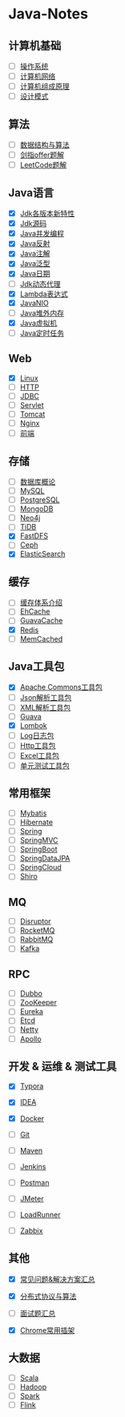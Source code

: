 # Java-Notes

## 计算机基础

- [ ] [操作系统](https://github.com/Rocks526/Java-Notes/blob/master/docs/cs/操作系统.md)
- [ ] [计算机网络](https://github.com/Rocks526/Java-Notes/blob/master/docs/cs/计算机网络.md)
- [ ] [计算机组成原理](https://github.com/Rocks526/Java-Notes/blob/master/docs/cs/计算机组成原理.md)
- [ ] [设计模式](https://github.com/Rocks526/Java-Notes/blob/master/docs/cs/设计模式.md)

## 算法

- [ ] [数据结构与算法](https://github.com/Rocks526/Java-Notes/blob/master/docs/算法/数据结构与算法.md)
- [ ] [剑指offer题解](https://github.com/Rocks526/Java-Notes/blob/master/docs/算法/剑指offer题解.md)
- [ ] [LeetCode题解](https://github.com/Rocks526/Java-Notes/blob/master/docs/算法/LeetCode题解.md)

## Java语言

- [x] [Jdk各版本新特性](https://github.com/Rocks526/Java-Notes/blob/master/docs/Java/Jdk各版本新特性.md)
- [x] [Jdk源码](https://github.com/Rocks526/Jdk8-Notes)
- [x] [Java并发编程](https://github.com/Rocks526/Java-Notes/blob/master/docs/Java/Java并发编程.md)
- [x] [Java反射](https://github.com/Rocks526/Java-Notes/blob/master/docs/Java/Java反射.md)
- [x] [Java注解](https://github.com/Rocks526/Java-Notes/blob/master/docs/Java/Java注解.md)
- [x] [Java泛型](https://github.com/Rocks526/Java-Notes/blob/master/docs/Java/Java泛型.md)
- [x] [Java日期](https://github.com/Rocks526/Java-Notes/blob/master/docs/Java/Java日期.md)
- [ ] [Jdk动态代理](https://github.com/Rocks526/Java-Notes/blob/master/docs/Java/Jdk动态代理.md)
- [x] [Lambda表达式](https://github.com/Rocks526/Java-Notes/blob/master/docs/Java/Lambda.md)
- [x] [JavaNIO](https://github.com/Rocks526/Java-Notes/blob/master/docs/Java/JavaNIO.md)
- [ ] [Java堆外内存](https://github.com/Rocks526/Java-Notes/blob/master/docs/Java/Java堆外内存.md)
- [x] [Java虚拟机](https://github.com/Rocks526/Java-Notes/blob/master/docs/Java/Java虚拟机.md)
- [ ] [Java定时任务](https://github.com/Rocks526/Java-Notes/blob/master/docs/Java/Java定时任务.md)

## Web

- [x] [Linux](https://github.com/Rocks526/Java-Notes/blob/master/docs/web/Linux.md)
- [ ] [HTTP](https://github.com/Rocks526/Java-Notes/blob/master/docs/web/HTTP.md)
- [ ] [JDBC](https://github.com/Rocks526/Java-Notes/blob/master/docs/web/JDBC.md)
- [ ] [Servlet](https://github.com/Rocks526/Java-Notes/blob/master/docs/web/Servlet.md)
- [ ] [Tomcat](https://github.com/Rocks526/Java-Notes/blob/master/docs/web/Tomcat.md)
- [ ] [Nginx](https://github.com/Rocks526/Java-Notes/blob/master/docs/web/Nginx.md)
- [ ] [前端](https://github.com/Rocks526/Java-Notes/blob/master/docs/web/前端.md)

## 存储

- [ ] [数据库概论](https://github.com/Rocks526/Java-Notes/blob/master/docs/存储/数据库概论.md)
- [ ] [MySQL](https://github.com/Rocks526/Java-Notes/blob/master/docs/存储/MySQL.md)
- [ ] [PostgreSQL](https://github.com/Rocks526/Java-Notes/blob/master/docs/存储/PostgreSQL.md)
- [ ] [MongoDB](https://github.com/Rocks526/Java-Notes/blob/master/docs/存储/MongoDB.md)
- [ ] [Neo4j](https://github.com/Rocks526/Java-Notes/blob/master/docs/存储/Neo4j.md)
- [ ] [TiDB](https://github.com/Rocks526/Java-Notes/blob/master/docs/存储/TiDB.md)
- [x] [FastDFS](https://github.com/Rocks526/Java-Notes/blob/master/docs/存储/FastDFS.md)
- [ ] [Ceph](https://github.com/Rocks526/Java-Notes/blob/master/docs/存储/Ceph.md)
- [x] [ElasticSearch](https://github.com/Rocks526/Java-Notes/blob/master/docs/存储/ElasticSearch.md)

## 缓存

- [ ] [缓存体系介绍](https://github.com/Rocks526/Java-Notes/blob/master/docs/缓存/缓存体系介绍.md)
- [ ] [EhCache](https://github.com/Rocks526/Java-Notes/blob/master/docs/存储/EhCache.md)
- [ ] [GuavaCache](https://github.com/Rocks526/Java-Notes/blob/master/docs/存储/GuavaCache.md)
- [x] [Redis](https://github.com/Rocks526/Java-Notes/blob/master/docs/存储/Redis.md)
- [ ] [MemCached](https://github.com/Rocks526/Java-Notes/blob/master/docs/存储/MemCached.md)

## Java工具包

- [x] [Apache Commons工具包](https://github.com/Rocks526/Java-Notes/blob/master/docs/常用工具包/apache-commons工具包.md)
- [ ] [Json解析工具包](https://github.com/Rocks526/Java-Notes/blob/master/docs/常用工具包/Json解析工具包.md)
- [ ] [XML解析工具包](https://github.com/Rocks526/Java-Notes/blob/master/docs/常用工具包/XML解析工具包.md)
- [ ] [Guava](https://github.com/Rocks526/Java-Notes/blob/master/docs/常用工具包/Guava.md)
- [x] [Lombok](https://github.com/Rocks526/Java-Notes/blob/master/docs/常用工具包/Lombok.md)
- [ ] [Log日志包](https://github.com/Rocks526/Java-Notes/blob/master/docs/常用工具包/Log日志包.md)
- [ ] [Http工具包](https://github.com/Rocks526/Java-Notes/blob/master/docs/常用工具包/Http工具包.md)
- [ ] [Excel工具包](https://github.com/Rocks526/Java-Notes/blob/master/docs/常用工具包/Excel工具包.md)
- [ ] [单元测试工具包](https://github.com/Rocks526/Java-Notes/blob/master/docs/常用工具包/UnitTest工具包.md)

## 常用框架

- [ ] [Mybatis](https://github.com/Rocks526/Java-Notes/blob/master/docs/常用框架/Mybatis.md)
- [ ] [Hibernate](https://github.com/Rocks526/Java-Notes/blob/master/docs/常用框架/Hibernate.md)
- [ ] [Spring](https://github.com/Rocks526/Java-Notes/blob/master/docs/常用框架/Spring.md)
- [ ] [SpringMVC](https://github.com/Rocks526/Java-Notes/blob/master/docs/常用框架/SpringMVC.md)
- [ ] [SpringBoot](https://github.com/Rocks526/Java-Notes/blob/master/docs/常用框架/SpringBoot.md)
- [ ] [SpringDataJPA](https://github.com/Rocks526/Java-Notes/blob/master/docs/常用框架/SpringDataJPA.md)
- [ ] [SpringCloud](https://github.com/Rocks526/Java-Notes/blob/master/docs/常用框架/SpringCloud.md)
- [ ] [Shiro](https://github.com/Rocks526/Java-Notes/blob/master/docs/常用框架/Shiro.md)

## MQ

- [ ] [Disruptor](https://github.com/Rocks526/Java-Notes/blob/master/docs/MQ/Disruptor.md)
- [ ] [RocketMQ](https://github.com/Rocks526/Java-Notes/blob/master/docs/MQ/RocketMQ.md)
- [ ] [RabbitMQ](https://github.com/Rocks526/Java-Notes/blob/master/docs/MQ/RabbitMQ.md)
- [ ] [Kafka](https://github.com/Rocks526/Java-Notes/blob/master/docs/MQ/Kafka.md)

## RPC

- [ ] [Dubbo](https://github.com/Rocks526/Java-Notes/blob/master/docs/RPC/Dubbo.md)
- [ ] [ZooKeeper](https://github.com/Rocks526/Java-Notes/blob/master/docs/RPC/ZooKeeper.md)
- [ ] [Eureka](https://github.com/Rocks526/Java-Notes/blob/master/docs/RPC/Eureka.md)
- [ ] [Etcd](https://github.com/Rocks526/Java-Notes/blob/master/docs/RPC/etcd.md)
- [ ] [Netty](https://github.com/Rocks526/Java-Notes/blob/master/docs/RPC/Netty.md)
- [ ] [Apollo](https://github.com/Rocks526/Java-Notes/blob/master/docs/RPC/Apoll.md)

## 开发 & 运维 & 测试工具

- [x] [Typora](https://github.com/Rocks526/Java-Notes/blob/master/docs/常用工具/Typora.md)
- [x] [IDEA](https://github.com/Rocks526/Java-Notes/blob/master/docs/常用工具/IDEA.md)
- [x] [Docker](https://github.com/Rocks526/Java-Notes/blob/master/docs/常用工具/Docker.md)
- [ ] [Git](https://github.com/Rocks526/Java-Notes/blob/master/docs/常用工具/Git.md)
- [ ] [Maven](https://github.com/Rocks526/Java-Notes/blob/master/docs/常用工具/Maven.md)
- [ ] [Jenkins](https://github.com/Rocks526/Java-Notes/blob/master/docs/常用工具/Jekins.md)
- [ ] [Postman](https://github.com/Rocks526/Java-Notes/blob/master/docs/常用工具/Postman.md)
- [ ] [JMeter](https://github.com/Rocks526/Java-Notes/blob/master/docs/常用工具/JMeter.md)
- [ ] [LoadRunner](https://github.com/Rocks526/Java-Notes/blob/master/docs/常用工具/LoadRunner.md)
- [ ] [Zabbix](https://github.com/Rocks526/Java-Notes/blob/master/docs/常用工具/Zabbix.md)


## 其他

- [x] [常见问题&解决方案汇总](https://github.com/Rocks526/Java-Notes/blob/master/docs/其他/常见问题&解决方案汇总.md)
- [x] [分布式协议与算法](https://github.com/Rocks526/Java-Notes/blob/master/docs/其他/分布式协议与算法.md)
- [ ] [面试题汇总](https://github.com/Rocks526/Java-Notes/blob/master/docs/其他/面试题汇总.md)
- [x] [Chrome常用插架](https://github.com/Rocks526/Java-Notes/blob/master/docs/其他/Chrome常用插架.md)


## 大数据

- [ ] [Scala](https://github.com/Rocks526/Java-Notes/blob/master/docs/大数据/Scala.md)
- [ ] [Hadoop](https://github.com/Rocks526/Java-Notes/blob/master/docs/大数据/Hadoop.md)
- [ ] [Spark](https://github.com/Rocks526/Java-Notes/blob/master/docs/大数据/Spark.md)
- [ ] [Flink](https://github.com/Rocks526/Java-Notes/blob/master/docs/大数据/Flink.md)